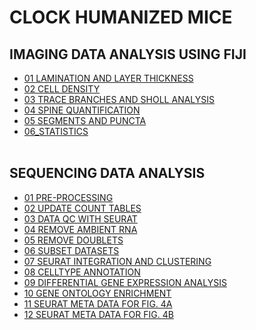 # CLOCK HUMANIZED MICE

## IMAGING DATA ANALYSIS USING FIJI
- [01 LAMINATION AND LAYER THICKNESS](IMAGING_DATA_ANALYSIS/01_LAMINATION_AND_LAYER_THICKNESS.md)
- [02 CELL DENSITY](IMAGING_DATA_ANALYSIS/02_CELL_DENSITY.md)
- [03 TRACE BRANCHES AND SHOLL ANALYSIS](IMAGING_DATA_ANALYSIS/03_TRACE_BRANCHES_AND_SHOLL_ANALYSIS.md)
- [04 SPINE QUANTIFICATION](IMAGING_DATA_ANALYSIS/04_SPINE_QUANTIFICATION.md)
- [05 SEGMENTS AND PUNCTA](IMAGING_DATA_ANALYSIS/05_SEGMENTS_AND_PUNCTA.md)
- [06_STATISTICS](IMAGING_DATA_ANALYSIS/06_STATISTICS_R.md)
<br></br>

## SEQUENCING DATA ANALYSIS
- [01 PRE-PROCESSING](SEQUENCING_DATA_ANALYSIS/01_PREPROCESSING.md)
- [02 UPDATE COUNT TABLES](SEQUENCING_DATA_ANALYSIS/02_UPDATECOUNTS.md)
- [03 DATA QC WITH SEURAT](SEQUENCING_DATA_ANALYSIS/03_DATAQCSEURAT.md)
- [04 REMOVE AMBIENT RNA](SEQUENCING_DATA_ANALYSIS/04_REMOVEAMBIENT.md)
- [05 REMOVE DOUBLETS](SEQUENCING_DATA_ANALYSIS/05_REMOVEDOUBLETS.md)
- [06 SUBSET DATASETS](SEQUENCING_DATA_ANALYSIS/06_SUBSETDATASETS.md)
- [07 SEURAT INTEGRATION AND CLUSTERING](SEQUENCING_DATA_ANALYSIS/07_SEURAT_INTERGRATION_CLUSTERING.md)
- [08 CELLTYPE ANNOTATION](SEQUENCING_DATA_ANALYSIS/08_CELLTYPE_ANNOTATION.md)
- [09 DIFFERENTIAL GENE EXPRESSION ANALYSIS](SEQUENCING_DATA_ANALYSIS/09_DIFFERENTIAL_GENE_EXPRESSION.md)
- [10 GENE ONTOLOGY ENRICHMENT](SEQUENCING_DATA_ANALYSIS/10_GENE_ONTOLOGY.md)
- [11 SEURAT META DATA FOR FIG. 4A](SEQUENCING_DATA_ANALYSIS/Fig4A_P07_metatable.txt)
- [12 SEURAT META DATA FOR FIG. 4B](SEQUENCING_DATA_ANALYSIS/Fig4B_P56_metatable.txt)
<br></br>
